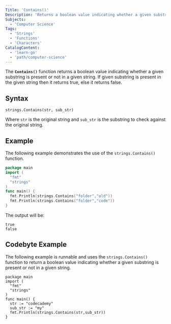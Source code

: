```yaml
---
Title: 'Contains()'
Description: 'Returns a boolean value indicating whether a given substring is present or not in a given string.'
Subjects:
  - 'Computer Science'
Tags:
  - 'Strings'
  - 'Functions'
  - 'Characters'
CatalogContent:
  - 'learn-go'
  - 'path/computer-science'
---
```


The **`Contains()`** function returns a boolean value indicating whether a given substring is present or not in a given string. If given substring is present in the given string then it returns true, else it returns false.

## Syntax

```pseudo
strings.Contains(str, sub_str)
```

Where `str` is the original string and `sub_str` is the substring to check against the original string.

## Example

The following example demonstrates the use of the `strings.Contains()` function.

```go
package main
import (
  "fmt"
  "strings"
)
func main() {
  fmt.Println(strings.Contains("folder","old"))
  fmt.Println(strings.Contains("folder","code"))
}
```

The output will be:

```shell
true
false
```

## Codebyte Example

The following example is runnable and uses the `strings.Contains()` function to return a boolean value indicating whether a given substring is present or not in a given string.

```codebyte/golang
package main
import (
  "fmt"
  "strings"
)
func main() {
  str := "codecademy"
  sub_str := "my"
  fmt.Println(strings.Contains(str,sub_str))
}
```
